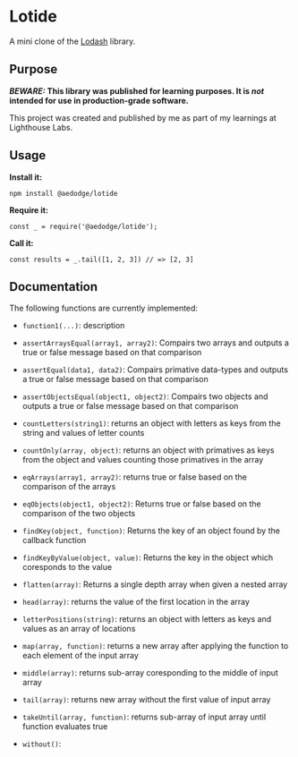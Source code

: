 # Lotide

A mini clone of the [Lodash](https://lodash.com) library.

## Purpose

**_BEWARE:_ This library was published for learning purposes. It is _not_ intended for use in production-grade software.**

This project was created and published by me as part of my learnings at Lighthouse Labs. 

## Usage

**Install it:**

`npm install @aedodge/lotide`

**Require it:**

`const _ = require('@aedodge/lotide');`

**Call it:**

`const results = _.tail([1, 2, 3]) // => [2, 3]`

## Documentation

The following functions are currently implemented:

* `function1(...)`: description

* `assertArraysEqual(array1, array2)`: Compairs two arrays and outputs a true or false message based on that comparison
* `assertEqual(data1, data2)`: Compairs primative data-types and outputs a true or false message based on that comparison
* `assertObjectsEqual(object1, object2)`: Compairs two objects and outputs a true or false message based on that comparison
* `countLetters(string1)`: returns an object with letters as keys from the string and values of letter counts
* `countOnly(array, object)`: returns an object with primatives as keys from the object and values counting those primatives in the array
* `eqArrays(array1, array2)`: returns true or false based on the comparison of the arrays
* `eqObjects(object1, object2)`: Returns true or false based on the comparison of the two objects
* `findKey(object, function)`: Returns the key of an object found by the callback function
* `findKeyByValue(object, value)`: Returns the key in the object which coresponds to the value
* `flatten(array)`: Returns a single depth array when given a nested array
* `head(array)`: returns the value of the first location in the array
* `letterPositions(string)`: returns an object with letters as keys and values as an array of locations
* `map(array, function)`: returns a new array after applying the function to each element of the input array
* `middle(array)`: returns sub-array coresponding to the middle of input array
* `tail(array)`: returns new array without the first value of input array
* `takeUntil(array, function)`: returns sub-array of input array until function evaluates true
* `without()`:
